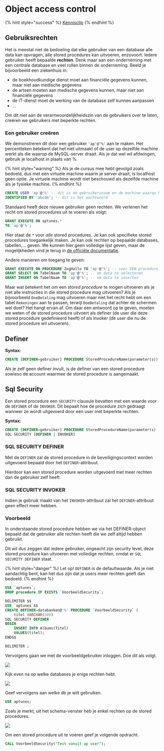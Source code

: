 # Object access control



{% hint style="success" %}
[Kennisclip](https://ap.cloud.panopto.eu/Panopto/Pages/Viewer.aspx?id=59d37d66-b071-4afd-9a73-ad2501048f8c)
{% endhint %}

## Gebruiksrechten

Het is meestal niet de bedoeling dat elke gebruiker van een database alle data kan opvragen, alle stored procedures kan uitvoeren, enzovoort. Iedere gebruiker heeft bepaalde **rechten**. Denk maar aan een onderneming met een centrale database en veel rollen binnen de onderneming. Beeld je bijvoorbeeld een ziekenhuis in:

* de boekhoudkundige dienst moet aan financiële gegevens kunnen, maar niet aan medische gegevens
* de artsen moeten aan medische gegevens kunnen, maar niet aan financiële gegevens
* de IT-dienst moet de werking van de database zelf kunnen aanpassen
* ...

Om dit niet aan de verantwoordelijkheidszin van de gebruikers over te laten, creëren we gebruikers met beperkte rechten.

### Een gebruiker creëren

We demonstreren dit door een gebruiker `'ap'@'%'` aan te maken. Het percentteken betekent dat het niet uitmaakt of de user op dezelfde machine werkt als die waarop de MySQL-server draait. Als je dat wel wil afdwingen, gebruik je localhost in plaats van %.

{% hint style="warning" %}
Als je de cursus mee hebt gevolgd zoals bedoeld, dus met een virtuele machine waarin je server draait, is localhost geen optie. Je virtuele machine wordt niet beschouwd als dezelfde machine als je fysieke machine.
{% endhint %}

```sql
CREATE USER 'ap'@'%' -- dit is de gebruikersnaam en de machine waarop hij kan inloggen
IDENTIFIED BY 'abcde'; -- dit is het wachtwoord
```

Standaard heeft deze nieuwe gebruiker geen rechten. We verlenen het recht om stored procedures uit te voeren als volgt:

```sql
GRANT EXECUTE ON aptunes.*
TO 'ap'@'%';
```

Hier staat de `*` voor _alle_ stored procedures. Je kan ook specifieke stored procedures toegankelijk maken. Je kan ook rechten op bepaalde databases, tabellen,... geven. We kunnen hier geen volledige lijst geven, maar de mogelijkheden vind je terug in [de officiële documentatie](https://dev.mysql.com/doc/refman/8.0/en/grant.html).

Andere manieren om toegang te geven:

```sql
GRANT EXECUTE ON PROCEDURE ZegHallo TO 'ap'@'%'; -- voor EEN procedure schrijf je PROCEDURE
GRANT SELECT ON TabelNaam TO 'ap'@'%'; -- om data te selecteren
GRANT INSERT ON TabelNaam TO 'ap'@'%'; -- om data te inserten
```

Maar wat betekent het om een _stored procedure_ te mogen uitvoeren als je niet alle instructies in die stored procedure mag uitvoeren? Als je bijvoorbeeld `DoeBetaling` mag uitvoeren maar niet het recht hebt om een tabel `Rekeningen` aan te passen, terwijl `DoeBetaling` dat achter de schermen wel doet? Het hangt ervan af. Om daar een antwoord op te geven, moeten we weten of de stored procedure uitvoert als definer (de user die deze stored procedure gedefinieerd heeft) of als invoker (de user die nu de stored procedure wil uitvoeren).

## Definer

**Syntax**:

```sql
CREATE [DEFINER=gebruiker] PROCEDURE StoredProcedureName(parameter(s))
```

Als je zelf geen definer invult, is de definer van een stored procedure sowieso de account waarmee de stored procedure is aangemaakt.

## Sql Security

Een stored procedure een `SECURITY` clausule bevatten met een waarde voor de `DEFINER` of de `INVOKER`. Dit bepaalt hoe de procedure zich gedraagt wanneer ze wordt uitgevoerd door een user met beperkte rechten.

**Syntax:**

```sql
CREATE [DEFINER=gebruiker] PROCEDURE StoredProcedureName(parameter(s)
SQL SECURITY [DEFINER | INVOKER]
```

### SQL SECURITY DEFINER

Met de `DEFINER` zal de stored procedure in de beveiligingscontext worden uitgevoerd bepaald door het `DEFINER`-attribuut.

Hierdoor kan een stored procedure worden uitgevoerd met meer rechten dan de gebruiker zelf heeft.

### SQL SECURITY INVOKER

Indien je gebruik maakt van het `INVOKER`-attribuut zal het `DEFINER`-attribuut geen effect meer hebben.

### Voorbeeld

In onderstaande stored procedure hebben we via het DEFINER-object bepaald dat de gebruiker alle rechten heeft die we zelf altijd hebben gebruikt.

Dit wil dus zeggen dat iedere gebruiker, ongeacht zijn security level, deze stored procedure kan uitvoeren met volledige rechten, omdat er `SQL SECURITY DEFINER` staat.

{% hint style="danger" %}
Let op! `DEFINER` is de defaultwaarde. Als je niet aandachtig bent, kan het dus zijn dat je users meer rechten geeft dan bedoeld.
{% endhint %}

```sql
USE `aptunes`;
DROP procedure IF EXISTS `VoorbeeldSecurity`;

DELIMITER $$
USE `aptunes`$$
CREATE DEFINER=databanken@'%' PROCEDURE `VoorbeeldSecurity` (
    titel VARCHAR(50))
SQL SECURITY DEFINER
BEGIN
    INSERT INTO Albums(Titel)
    VALUES(titel);
END$$

DELIMITER ;
```

Vervolgens gaan we met de voorbeeldgebruiker inloggen. Doe dit als volgt.

![](../../.gitbook/assets/sp\_security1.jpg)

Kijk even na op welke databases je enige rechten hebt.

![](../../.gitbook/assets/sp\_signal2.JPG)

Geef vervolgens aan welke db je wilt gebruiken.

```sql
USE aptunes;
```

Zoals je merkt, uit het schema-venster heb je enkel rechten op de stored procedures.

![](../../.gitbook/assets/sp\_signal3.JPG)

Om een stored procedure uit te voeren geef je volgende opdracht.

```sql
CALL VoorbeeldSecurity("Test vanuit ap user");
```
